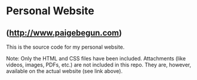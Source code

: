 # Personal Website
## (http://www.paigebegun.com)

This is the source code for my personal website.

Note: Only the HTML and CSS files have been included. Attachments (like videos,
images, PDFs, etc.) are not included in this repo. They are, however, available
on the actual website (see link above).
